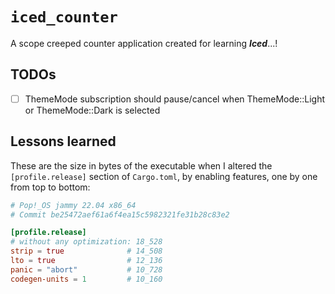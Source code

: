 # `iced_counter`

A scope creeped counter application created for learning ***Iced***...!

## TODOs

- [ ] ThemeMode subscription should pause/cancel when ThemeMode::Light or ThemeMode::Dark is selected

## Lessons learned

These are the size in bytes of the executable when I altered the `[profile.release]` section of `Cargo.toml`,
by enabling features, one by one from top to bottom:

```toml
# Pop!_OS jammy 22.04 x86_64
# Commit be25472aef61a6f4ea15c5982321fe31b28c83e2

[profile.release]
# without any optimization: 18_528
strip = true              # 14_508
lto = true                # 12_136
panic = "abort"           # 10_728
codegen-units = 1         # 10_160
```
